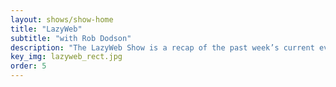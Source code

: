 ```yaml
---
layout: shows/show-home
title: "LazyWeb"
subtitle: "with Rob Dodson"
description: "The LazyWeb Show is a recap of the past week’s current events on the web platform."
key_img: lazyweb_rect.jpg
order: 5
---
```

